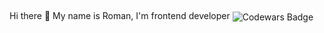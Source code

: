 <h2 align="center"></h1> Hi there 👋 My name is Roman, I'm frontend developer </h2>

<img align="center" alt="Codewars Badge" src="https://www.codewars.com/users/Katozaaaa/badges/large">
